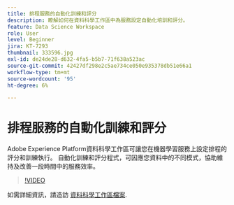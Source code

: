 ```yaml
---
title: 排程服務的自動化訓練和評分
description: 瞭解如何在資料科學工作區中為服務設定自動化培訓和評分。
feature: Data Science Workspace
role: User
level: Beginner
jira: KT-7293
thumbnail: 333596.jpg
exl-id: de24de28-d632-4fa5-b5b7-71f638a523ac
source-git-commit: 42427df298e2c5ae734ce050e935378db51e66a1
workflow-type: tm+mt
source-wordcount: '95'
ht-degree: 6%

---
```


# 排程服務的自動化訓練和評分

Adobe Experience Platform資料科學工作區可讓您在機器學習服務上設定排程的評分和訓練執行。 自動化訓練和評分程式，可因應您資料中的不同模式，協助維持及改善一段時間中的服務效率。

>[!VIDEO](https://video.tv.adobe.com/v/333596?quality=12&learn=on)

如需詳細資訊，請造訪 [資料科學工作區檔案](https://experienceleague.adobe.com/docs/experience-platform/data-science-workspace/home.html?lang=zh-Hant).